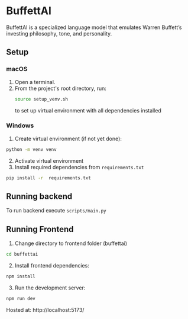 # BuffettAI
BuffettAI is a specialized language model that emulates Warren Buffett’s investing philosophy, tone, and personality.


## Setup

### macOS
1. Open a terminal.
2. From the project's root directory, run:
   ```bash
   source setup_venv.sh
   ```
   to set up virtual environment with all dependencies installed

### Windows
1. Create virtual environment (if not yet done):
  ```bash
  python -m venv venv
  ```
2. Activate virtual environment
3. Install required dependencies from `requirements.txt`
  ```bash
  pip install -r  requirements.txt
  ```

## Running backend
To run backend execute `scripts/main.py`

## Running Frontend
1. Change directory to frontend folder (buffettai)
  ```bash
  cd buffettai
  ```
2. Install frontend dependencies:
  ```bash
  npm install
  ```
3. Run the development server:
  ```bash
  npm run dev
  ```

Hosted at: http://localhost:5173/
   
